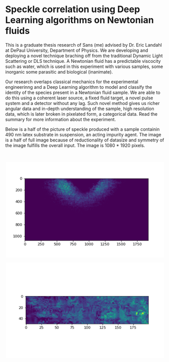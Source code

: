 # Speckle correlation using Deep Learning algorithms on Newtonian fluids

This is a graduate thesis research of Sans (me) advised by Dr. Eric Landahl at DePaul University, Department of Physics. We are developing and deploying a novel technique braching off from the traditional Dynamic Light Scattering or DLS technique. A Newtonian fluid has a predictable viscocity such as water, which is used in this experiment with various samples, some inorganic some parasitic and biological (inanimate). 

Our research overlaps classical mechanics for the experimental engineerinng and a Deep Learning algorithm to model and classify the identity of the species present in a Newtonian fluid sample. We are able to do this using a coherent laser source, a fixed fluid target, a novel pulse system and a detector without any lag. Such novel method gives us richer angular data and in-depth understanding of the sample, high resolution data, which is later broken in pixelated form, a categorical data. Read the summary for more information about the experiment. 

Below is a half of the picture of speckle produced with a sample containin 490 nm latex substrate in suspension, an acting impurity agent. The image is a half of full image because of reductionality of datasize and symmetry of the image fulfills the overall input. The image is 1080 * 1920 pixels. 

<br>
<p align="center">
<img src = "Images/Picture1.png" "Images/Picture1.png" width = "500" height = "300">
</p>

<p align="center">
<img src = "Images/50_100,300_500.png" "Images/50_100,300_500.png" width = "500" height = "300">
</p>
<br>


